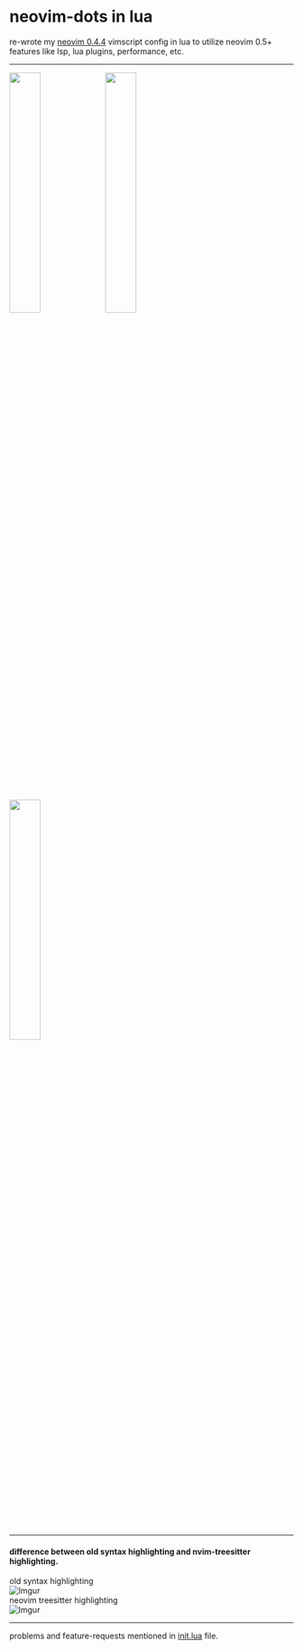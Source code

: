neovim-dots in lua
==================
re-wrote my [neovim 0.4.4](https://github.com/imreverse/vim-config) vimscript config in lua to utilize neovim 0.5+ features like lsp, lua plugins, performance, etc.<hr>

<p float="center">
  <img src="https://i.imgur.com/UKAXuUt.png" width="33%" />
  <img src="https://i.imgur.com/Q3g6EaT.png" width="33%" />
  <img src="https://i.imgur.com/psDIiHr.png" width="33%" />
</p>
<hr>

<h4>difference between old syntax highlighting and nvim-treesitter highlighting.<br></h4>

old syntax highlighting<br>
![Imgur](https://i.imgur.com/H8jO0l2.png)<br>
neovim treesitter highlighting<br>
![Imgur](https://i.imgur.com/x0DnwWA.png)<hr>

problems and feature-requests mentioned in [init.lua](https://github.com/imreverse/nvim-dots/blob/main/init.lua) file.
